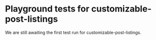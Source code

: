 # Playground tests for customizable-post-listings
We are still awaiting the first test run for customizable-post-listings.
